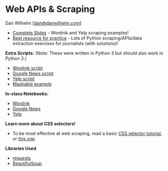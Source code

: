 # Web APIs & Scraping

Dan Wilhelm [dan@danwilhelm.com]

* [Complete Slides](apis-scraping.pdf) - Wordnik and Yelp scraping examples!
* [Best resource for practice](https://github.com/compjour/search-script-scrape/) - Lots of Python scraping/APIs/data extraction exercises for journalists (with solutions)!


**Extra Scripts:**
(Note: These were written in Python 3 but should also work in Python 2.)

+ [Wordnik script](api-wordnik.py) 
+ [Google News script](scrape-google-news.py)
+ [Yelp script](scrape-yelp.py)
+ [Mashable example](mashable-example)

**In-class Notebooks:**

+ [Wordnik](inclass-wordnik.ipynb)
+ [Google News](inclass-google-news.ipynb)
+ [Yelp](inclass-yelp.ipynb)

**Learn more about CSS selectors!**

  * To be most effective at web scraping, read a basic [CSS selector tutorial](https://css-tricks.com/how-css-selectors-work/), or [this one](http://www.sitepoint.com/web-foundations/css-selectors/).

**Libraries Used**

+ [requests](http://docs.python-requests.org/en/latest/) 
+ [BeautifulSoup](http://www.crummy.com/software/BeautifulSoup/bs4/doc/)



